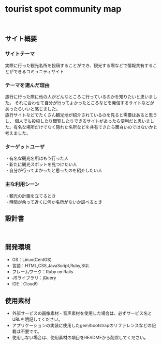 # tourist spot community map
​
## サイト概要
### サイトテーマ
​実際に行った観光名所を投稿することができ、観光する際などで情報共有することができるコミュニティサイト

### テーマを選んだ理由
 旅行に行った際に他の人がどんなところに行っているのかを知りたいと思いました。
 それに合わせて自分が行ってよかったところなどを発信するサイトなどがあったらいいと感じました。</br>
 旅行サイトなどでたくさん観光地が紹介されているのを見ると需要はあると思うし、
 個人でも投稿したり閲覧したりできるサイトがあったら便利だと思いました。
​有名な場所だけでなく隠れた名所などを共有できたら面白いのではないかと考えました。
### ターゲットユーザ
​・有名な観光名所はもう行った人</br>
 ・新たに観光スポットを見つけたい人</br>
 ・自分が行ってよかったと思ったのを紹介したい人
### 主な利用シーン
​・観光の計画を立てるとき</br>
 ・時間が余って近くに何か名所がないか調べるとき</br>
## 設計書
<!--テーマを設定・提出する時点では不要です-->
​
## 開発環境
- OS：Linux(CentOS)
- 言語：HTML,CSS,JavaScript,Ruby,SQL
- フレームワーク：Ruby on Rails
- JSライブラリ：jQuery
- IDE：Cloud9
​
## 使用素材
- 外部サービスの画像素材・音声素材を使用した場合は、必ずサービス名とURLを明記してください。
- アプリケーションの実装に使用したgem/bootstrapのリファレンスなどの記載は不要です。
- 使用しない場合は、使用素材の項目をREADMEから削除してください。